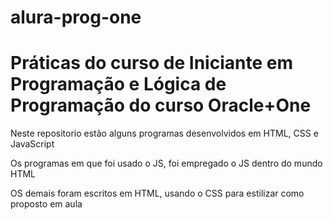 # alura-prog-one
<h1> Práticas do curso de Iniciante em Programação e Lógica de Programação do curso Oracle+One </h1>
<p> Neste repositorio estão alguns programas desenvolvidos em HTML, CSS e JavaScript</p>
<p> Os programas em que foi usado o JS, foi empregado o JS dentro do mundo HTML </p>
<p> OS demais foram escritos em HTML, usando o CSS para estilizar como proposto em aula </p>
